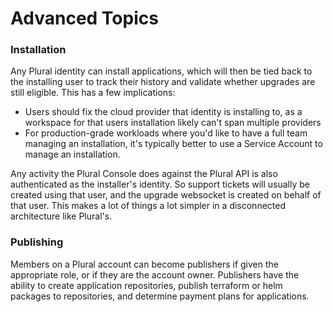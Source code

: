# Advanced Topics

### Installation

Any Plural identity can install applications, which will then be tied back to the installing user to track their history and validate whether upgrades are still eligible.  This has a few implications:

* Users should fix the cloud provider that identity is installing to, as a workspace for that users installation likely can't span multiple providers
* For production-grade workloads where you'd like to have a full team managing an installation, it's typically better to use a Service Account to manage an installation.

Any activity the Plural Console does against the Plural API is also authenticated as the installer's identity.  So support tickets will usually be created using that user, and the upgrade websocket is created on behalf of that user.  This makes a lot of things a lot simpler in a disconnected architecture like Plural's.

### Publishing

Members on a Plural account can become publishers if given the appropriate role, or if they are the account owner.  Publishers have the ability to create application repositories, publish terraform or helm packages to repositories, and determine payment plans for applications.
